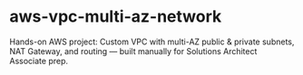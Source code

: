 # aws-vpc-multi-az-network
Hands-on AWS project: Custom VPC with multi-AZ public &amp; private subnets, NAT Gateway, and routing — built manually for Solutions Architect Associate prep.
